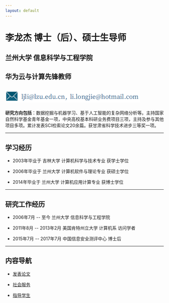 ```yaml
---
layout: default
---
```


# 李龙杰  博士（后）、硕士生导师

## 兰州大学 信息科学与工程学院
## 华为云与计算先锋教师

## ![email](./img/email.png)

**研究方向包括**：数据挖掘与机器学习、基于人工智能的复杂网络分析等。主持国家自然科学基金青年基金一项，中央高校基本科研业务费项目三项，主持及参与其他项目多项。累计发表SCI检索论文20余篇。获甘肃省科学技术进步三等奖一项。

* * *

## 学习经历

+ 2003年毕业于 吉林大学 计算机科学与技术专业 获学士学位

+ 2006年毕业于 兰州大学 计算机软件与理论专业 获硕士学位

+ 2014年毕业于 兰州大学 计算机应用计算专业     获博士学位

***

## 研究工作经历

+ 2006年7月 -- 至今 兰州大学 信息科学与工程学院

+ 2011年8月 -- 2013年2月 美国肯特州立大学 计算机系 访问学者

+ 2015年7月 -- 2017年7月 中国信息安全测评中心 博士后

***
## 内容导航

+ [发表论文](publication.md) 

+ [社会服务](service.md)

+ [指导学生](student.md)


<!-- + [Seminar记录](seminar/list.md) -->



